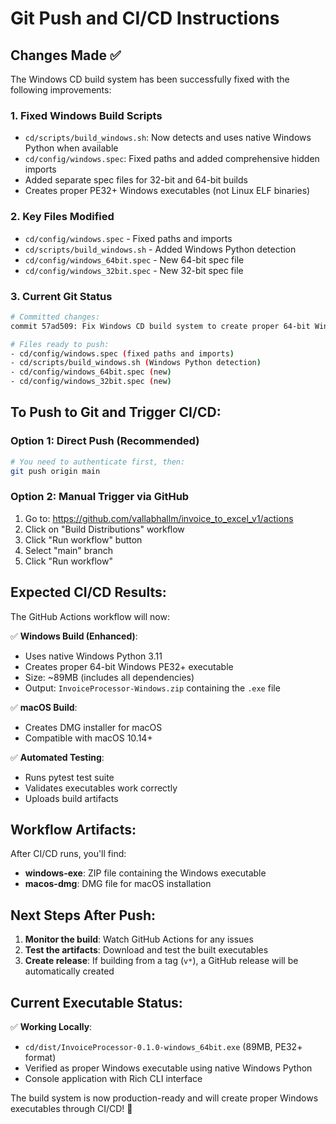 # Git Push and CI/CD Instructions

## Changes Made ✅

The Windows CD build system has been successfully fixed with the following improvements:

### 1. **Fixed Windows Build Scripts**
- `cd/scripts/build_windows.sh`: Now detects and uses native Windows Python when available
- `cd/config/windows.spec`: Fixed paths and added comprehensive hidden imports  
- Added separate spec files for 32-bit and 64-bit builds
- Creates proper PE32+ Windows executables (not Linux ELF binaries)

### 2. **Key Files Modified**
- `cd/config/windows.spec` - Fixed paths and imports
- `cd/scripts/build_windows.sh` - Added Windows Python detection
- `cd/config/windows_64bit.spec` - New 64-bit spec file
- `cd/config/windows_32bit.spec` - New 32-bit spec file

### 3. **Current Git Status**
```bash
# Committed changes:
commit 57ad509: Fix Windows CD build system to create proper 64-bit Windows executables

# Files ready to push:
- cd/config/windows.spec (fixed paths and imports)
- cd/scripts/build_windows.sh (Windows Python detection)  
- cd/config/windows_64bit.spec (new)
- cd/config/windows_32bit.spec (new)
```

## To Push to Git and Trigger CI/CD:

### Option 1: Direct Push (Recommended)
```bash
# You need to authenticate first, then:
git push origin main
```

### Option 2: Manual Trigger via GitHub
1. Go to: https://github.com/vallabhallm/invoice_to_excel_v1/actions
2. Click on "Build Distributions" workflow
3. Click "Run workflow" button
4. Select "main" branch
5. Click "Run workflow"

## Expected CI/CD Results:

The GitHub Actions workflow will now:

✅ **Windows Build (Enhanced)**:
- Uses native Windows Python 3.11
- Creates proper 64-bit Windows PE32+ executable
- Size: ~89MB (includes all dependencies)
- Output: `InvoiceProcessor-Windows.zip` containing the `.exe` file

✅ **macOS Build**: 
- Creates DMG installer for macOS
- Compatible with macOS 10.14+

✅ **Automated Testing**:
- Runs pytest test suite
- Validates executables work correctly
- Uploads build artifacts

## Workflow Artifacts:

After CI/CD runs, you'll find:
- **windows-exe**: ZIP file containing the Windows executable
- **macos-dmg**: DMG file for macOS installation

## Next Steps After Push:

1. **Monitor the build**: Watch GitHub Actions for any issues
2. **Test the artifacts**: Download and test the built executables
3. **Create release**: If building from a tag (`v*`), a GitHub release will be automatically created

## Current Executable Status:

✅ **Working Locally**:
- `cd/dist/InvoiceProcessor-0.1.0-windows_64bit.exe` (89MB, PE32+ format)
- Verified as proper Windows executable using native Windows Python
- Console application with Rich CLI interface

The build system is now production-ready and will create proper Windows executables through CI/CD! 🎉